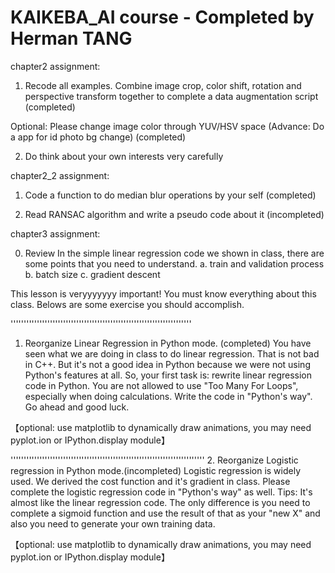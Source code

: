 # KAIKEBA_AI course - Completed by Herman TANG

chapter2 assignment:

1. Recode all examples.
Combine image crop, color shift, rotation and perspective transform together to complete a data augmentation script
(completed)

Optional: Please change image color through YUV/HSV space (Advance: Do a app for id photo bg change)
(completed)

2. Do think about your own interests very carefully

chapter2_2 assignment:

1. Code a function to do median blur operations by your self
(completed)

2. Read RANSAC algorithm and write a pseudo code about it
(incompleted)

chapter3 assignment:

0. Review
In the simple linear regression code we shown in class, there are some points that you need to understand.
a. train and validation process
b. batch size
c. gradient descent 

This lesson is veryyyyyyy important! You must know everything about this class. Belows are some exercise you should accomplish.

'''''''''''''''''''''''''''''''''''''''''''''''''''''''''''''''''''''
1. Reorganize Linear Regression in Python mode. (completed)
 You have seen what we are doing in class to do linear regression. That is not bad in C++. But it's not a good
idea in Python because we were not using Python's features at all.
So, your first task is: rewrite linear regression code in Python. You are not allowed to use "Too Many For
Loops", especially when doing calculations.
Write the code in "Python's way". Go ahead and good luck.  

【optional: use matplotlib to dynamically draw animations, you may need pyplot.ion or IPython.display module】

''''''''''''''''''''''''''''''''''''''''''''''''''''''''''''''''''''''''''
2. Reorganize Logistic regression in Python mode.(incompleted)
Logistic regression is widely used. We derived the cost function and it's gradient in class. Please complete
the logistic regression code in "Python's way" as well.
Tips: It's almost like the linear regression code. The only difference is you need to complete a sigmoid
function and use the result of that as your "new X" and also you need to generate your own training data.  

【optional: use matplotlib to dynamically draw animations, you may need pyplot.ion or IPython.display module】


